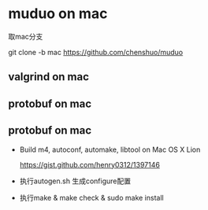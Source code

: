 muduo on mac
===================

取mac分支

git clone -b mac https://github.com/chenshuo/muduo


valgrind on mac
---------------------


protobuf on mac
---------------------

protobuf on mac
---------------------
* Build m4, autoconf, automake, libtool on Mac OS X Lion

  https://gist.github.com/henry0312/1397146
  
* 执行autogen.sh 生成configure配置
* 执行make &  make check & sudo make install
